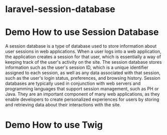 # laravel-session-database

# Demo How to use Session Database

<p>
A session database is a type of database used to store information about user sessions in web applications. When a user logs into a web application, the application creates a session for that user, which is essentially a way of keeping track of the user's activity on the site.
The session database stores information such as the user's session ID, which is a unique identifier assigned to each session, as well as any data associated with that session, such as the user's login status, preferences, and browsing history.
Session databases are typically used in conjunction with web servers and programming languages that support session management, such as PH or Java.
They are an important component of many web applications, as they enable developers to create personalized experiences for users by storing and retrieving data
about their interactions with the site.
</p>

# Demo How to use Twig

